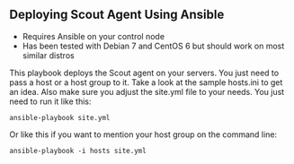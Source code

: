 ## Deploying Scout Agent Using Ansible

- Requires Ansible on your control node
- Has been tested with Debian 7 and CentOS 6 but should work on most similar distros

This playbook deploys the Scout agent on your servers.
You just need to pass a host or a host group to it. Take a look
at the sample hosts.ini to get an idea. Also make sure you adjust
the site.yml file to your needs. You just need to run it like this:

	ansible-playbook site.yml

Or like this if you want to mention your host group on the command line:

	ansible-playbook -i hosts site.yml
